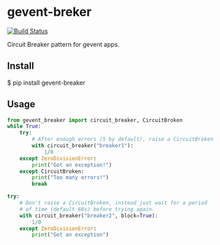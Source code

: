 gevent-breker
=============

[![Build Status](https://travis-ci.org/daroot/gevent-breaker.svg?branch=1.0.0)](https://travis-ci.org/daroot/gevent-breaker)

Circuit Breaker pattern for gevent apps.

Install
-------

   $ pip install gevent-breaker

Usage
-----

```python
from gevent_breaker import circuit_breaker, CircuitBroken
while True:
	try:
        # After enough errors (5 by default), raise a CircuitBroken
		with circuit_breaker("breaker1"):
			1/0
	except ZeroDivisionError:
		print("Got an exception!")
	except CircuitBroken:
        print("Too many errors!")
		break

try:
    # Don't raise a CircuitBroken, instead just wait for a period
	# of time (default 60s) before trying again.
    with circuit_breaker("breaker2", block=True):
        1/0
	except ZeroDivisionError:
        print("Got an exception")
```
